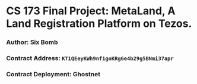 # CS 173 Final Project: MetaLand, A Land Registration Platform on Tezos.

### Author: Six Bomb

### Contract Address: `KT1QEeyKWh9nf1goKRg6e4b29g5BNmi37apr`

### Contract Deployment: Ghostnet

